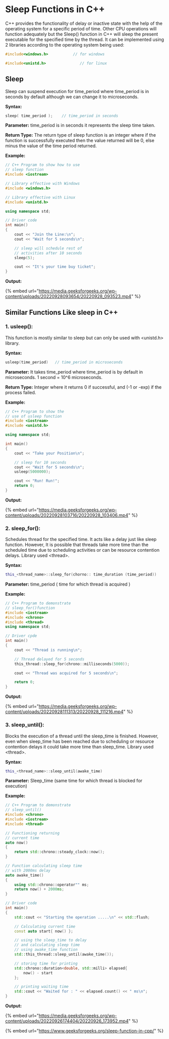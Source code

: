 # Sleep Functions in C++



C++ provides the functionality of delay or inactive state with the help of the operating system for a specific period of time. Other CPU operations will function adequately but the Sleep() function in C++ will sleep the present executable for the specified time by the thread. It can be implemented using 2 libraries according to the operating system being used:

```cpp
#include<windows.h>           // for windows

#include<unistd.h>               // for linux 
```



## Sleep

Sleep can suspend execution for time\_period where time\_period is in seconds by default although we can change it to microseconds.

**Syntax:**

```cpp
sleep( time_period );    // time_period in seconds
```

**Parameter:**  time\_period is in seconds it represents the sleep time taken.

**Return Type:**  The return type of sleep function is an integer where if the function is successfully executed then the value returned will be 0, else minus the value of the time period returned.

**Example:**&#x20;

```cpp
// C++ Program to show how to use
// sleep function
#include <iostream>

// Library effective with Windows
#include <windows.h>

// Library effective with Linux
#include <unistd.h>

using namespace std;

// Driver code
int main()
{
    cout << "Join the Line:\n";
    cout << "Wait for 5 seconds\n";

    // sleep will schedule rest of 
    // activities after 10 seconds
    sleep(5);

    cout << "It's your time buy ticket";
}

```

**Output:**

{% embed url="https://media.geeksforgeeks.org/wp-content/uploads/20220928093654/20220928_093523.mp4" %}

## Similar Functions Like sleep in C++

### **1. usleep():**&#x20;

This function is mostly similar to sleep but can only be used with \<unistd.h> library.

**Syntax:**

```cpp
usleep(time_period)   // time_period in microseconds
```

**Parameter:**  It takes time\_period where time\_period is by default in microseconds. 1 second = 10^6 microseconds.

**Return Type:**  Integer where it returns 0 if successful, and (-1 or -exp) if the process failed.

**Example:**&#x20;

```cpp
// C++ Program to show the 
// use of usleep function
#include <iostream>
#include <unistd.h>

using namespace std;

int main()
{
	cout << "Take your Position\n";

	// sleep for 10 seconds
	cout << "Wait for 5 seconds\n";
	usleep(5000000);

	cout << "Run! Run!";
	return 0;
}

```

**Output:**

{% embed url="https://media.geeksforgeeks.org/wp-content/uploads/20220928103716/20220928_103406.mp4" %}



### **2. sleep\_for():**&#x20;

Schedules thread for the specified time. It acts like a delay just like sleep function. However, It is possible that threads take more time than the scheduled time due to scheduling activities or can be resource contention delays. Library used \<thread>.

**Syntax:**

```cpp
this_<thread_name>::sleep_for(chorno:: time_duration (time_period))         
```

**Parameter:**  time\_period ( time for which thread is acquired )

**Example:**

```cpp
// C++ Program to demonstrate 
// sleep_for()function
#include <iostream>
#include <chrono>
#include <thread>
using namespace std;

// Driver cpde
int main()
{
    cout << "Thread is running\n";

    // Thread delayed for 5 seconds
    this_thread::sleep_for(chrono::milliseconds(5000));

    cout << "Thread was acquired for 5 seconds\n";

    return 0;
}

```

**Output:**

{% embed url="https://media.geeksforgeeks.org/wp-content/uploads/20220928111313/20220928_111216.mp4" %}



### **3. sleep\_until():**&#x20;

Blocks the execution of a thread until the sleep\_time is finished. However, even when sleep\_time has been reached due to scheduling or resource contention delays it could take more time than sleep\_time. Library used \<thread>.

**Syntax:**

```cpp
this_<thread_name>::sleep_until(awake_time) 
```

**Parameter:**  Sleep\_time (same time for which thread is blocked for execution)

**Example:**

```cpp
// C++ Program to demonstrate
// sleep_until()
#include <chrono>
#include <iostream>
#include <thread>

// Functioning returning 
// current time
auto now() 
{
	return std::chrono::steady_clock::now(); 
}

// Function calculating sleep time 
// with 2000ms delay
auto awake_time()
{
	using std::chrono::operator"" ms;
	return now() + 2000ms;
}

// Driver code
int main()
{
	std::cout << "Starting the operation .....\n" << std::flush;

	// Calculating current time
	const auto start{ now() };

	// using the sleep_time to delay
	// and calculating sleep time
	// using awake_time function
	std::this_thread::sleep_until(awake_time());

	// storing time for printing
	std::chrono::duration<double, std::milli> elapsed{
		now() - start
	};

	// printing waiting time
	std::cout << "Waited for : " << elapsed.count() << " ms\n";
}

```

**Output:**

{% embed url="https://media.geeksforgeeks.org/wp-content/uploads/20220926174404/20220926_173952.mp4" %}



{% embed url="https://www.geeksforgeeks.org/sleep-function-in-cpp/" %}
